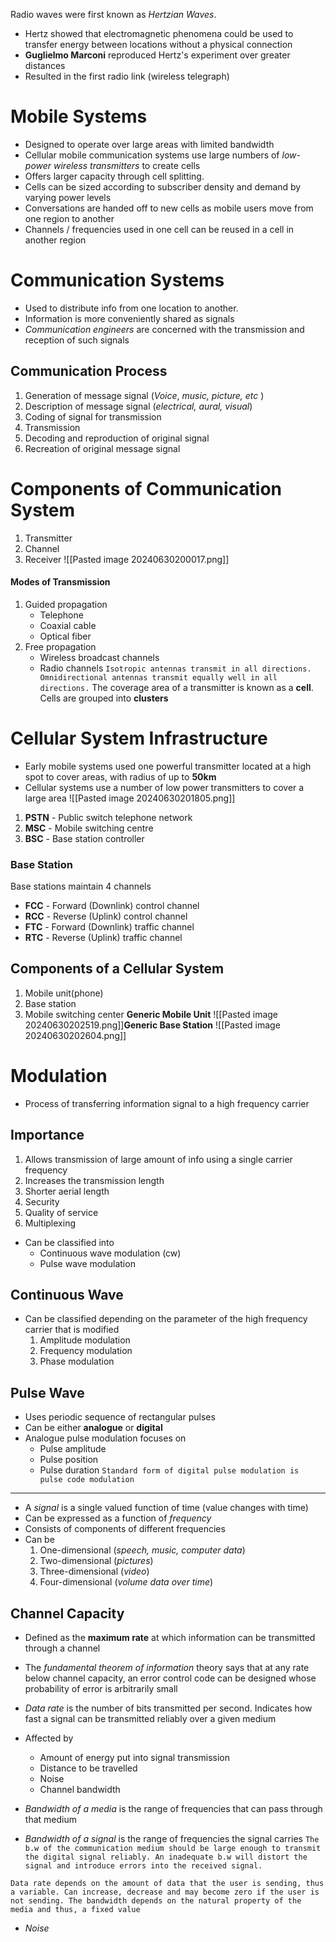 Radio waves were first known as *Hertzian Waves*. 
- Hertz showed that electromagnetic phenomena could be used to transfer energy between locations without a physical connection
- **Guglielmo Marconi** reproduced Hertz's experiment over greater distances
- Resulted in the first radio link (wireless telegraph)

# Mobile Systems
- Designed to operate over large areas with limited bandwidth
- Cellular mobile communication systems use large numbers of *low-power wireless transmitters*  to create cells
- Offers larger capacity through cell splitting.
- Cells can be sized according to subscriber density and demand by varying power levels
- Conversations are handed off to new cells as mobile users move from one region to another
- Channels / frequencies used in one cell can be reused in a cell in another region

# Communication Systems
- Used to distribute info from one location to another.
- Information is more conveniently shared as signals
- *Communication engineers*  are concerned with the transmission and reception of such signals
## Communication Process
1. Generation of message signal (*Voice*, *music, picture, etc* )
2. Description of message signal (*electrical, aural, visual*)
3. Coding of signal for transmission
4. Transmission
5. Decoding and reproduction of original signal
6. Recreation of original message signal
# Components of Communication System
1. Transmitter
2. Channel
3. Receiver
![[Pasted image 20240630200017.png]]
#### Modes of Transmission
1. Guided propagation 
    - Telephone
    - Coaxial cable
    - Optical fiber
2. Free propagation
    - Wireless broadcast channels
    - Radio channels
`Isotropic antennas transmit in all directions. Omnidirectional antennas transmit equally well in all directions.`
The coverage area of a transmitter is known as a **cell**. Cells are grouped into **clusters**

# Cellular System Infrastructure
- Early mobile systems used one powerful transmitter located at a high spot to cover areas, with radius of up to **50km**
- Cellular systems use a number of low power transmitters to cover a large area
![[Pasted image 20240630201805.png]]
1. **PSTN** - Public switch telephone network
2. **MSC** - Mobile switching centre
3. **BSC** - Base station controller
### Base Station
Base stations maintain 4 channels
- **FCC** - Forward (Downlink) control channel
- **RCC** - Reverse (Uplink) control channel
- **FTC** - Forward (Downlink) traffic channel
- **RTC** - Reverse (Uplink) traffic channel

## Components of a Cellular System
1. Mobile unit(phone)
2. Base station
3. Mobile switching center
**Generic Mobile Unit**
![[Pasted image 20240630202519.png]]**Generic Base Station**
![[Pasted image 20240630202604.png]]
# Modulation
- Process of transferring information signal to a high frequency carrier
## Importance
1. Allows transmission of large amount of info using a single carrier frequency
2. Increases the transmission length
3. Shorter aerial length
4. Security
5. Quality of service
6. Multiplexing

- Can be classified into
	- Continuous wave modulation (cw)
	- Pulse wave modulation
## Continuous Wave
- Can be classified depending on the parameter of the high frequency carrier that is modified
	1. Amplitude modulation
	2. Frequency modulation
	3. Phase modulation

## Pulse Wave
- Uses periodic sequence of rectangular pulses
- Can be either **analogue** or **digital**
- Analogue pulse modulation focuses on
	- Pulse amplitude
	- Pulse position
	- Pulse duration
`Standard form of digital pulse modulation is pulse code modulation`

---
- A *signal*  is a single valued function of time (value changes with time)
- Can be expressed as a function of *frequency*
- Consists of components of different frequencies
- Can be
	1. One-dimensional (*speech, music, computer data*)
	2. Two-dimensional (*pictures*)
	3. Three-dimensional (*video*)
	4. Four-dimensional (*volume data over time*)

## Channel Capacity
- Defined as the **maximum rate** at which information can be transmitted through a channel
- The *fundamental theorem of information* theory says that at any rate below channel capacity, an error control code can be designed whose probability of error is arbitrarily small

- *Data rate*  is the number of bits transmitted per second. Indicates how fast a signal can be transmitted reliably over a given medium
- Affected by
	- Amount of energy put into signal transmission
	- Distance to be travelled
	- Noise
	- Channel bandwidth
- *Bandwidth of a media*  is the range of frequencies that can pass through that medium
- *Bandwidth of a signal*  is the range of frequencies the signal carries
`The b.w of the communication medium should be large enough to transmit the digital signal reliably. An inadequate b.w will distort the signal and introduce errors into the received signal.`
```
Data rate depends on the amount of data that the user is sending, thus a variable. Can increase, decrease and may become zero if the user is not sending. The bandwidth depends on the natural property of the media and thus, a fixed value
```
- *Noise*  